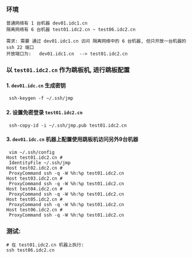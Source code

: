 ### 环境

```
普通网络有 1 台机器 dev01.idc1.cn 
隔离网络有 6 台机器 test01.idc2.cn ~ test06.idc2.cn

需求: 需要 通过 dev01.idc1.cn 访问 隔离网络中的 6 台机器, 但只开放一台机器的 ssh 22 端口
开放端口为:   dev01.idc1.cn  --> test01.idc2.cn
```

###  以 `test01.idc2.cn` 作为跳板机, 进行跳板配置

#### 1. `dev01.idc.cn` 生成密钥

```
 ssh-keygen -f ~/.ssh/jmp
```

#### 2. 设置免密登录 `test01.idc2.cn`

```
 ssh-copy-id -i ~/.ssh/jmp.pub test01.idc2.cn
```

#### 3. `dev01.idc.cn` 机器上配置使用跳板机访问另外9台机器

```
 vim ~/.ssh/config
Host test01.idc2.cn #
 IdentityFile ~/.ssh/jmp
Host test02.idc2.cn #
 ProxyCommand ssh -q -W %h:%p test01.idc2.cn
Host test03.idc2.cn #
 ProxyCommand ssh -q -W %h:%p test01.idc2.cn
Host test04.idc2.cn #
 ProxyCommand ssh -q -W %h:%p test01.idc2.cn
Host test05.idc2.cn #
 ProxyCommand ssh -q -W %h:%p test01.idc2.cn
Host test06.idc2.cn #
 ProxyCommand ssh -q -W %h:%p test01.idc2.cn
```

### 测试:
```
# 在 test01.idc2.cn 机器上执行:
ssh test06.idc2.cn
```